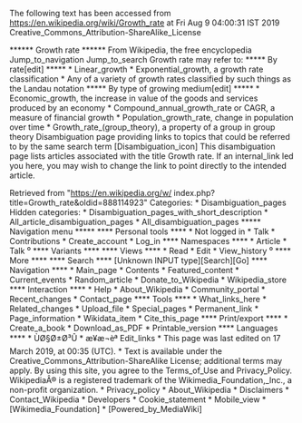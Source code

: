 The following text has been accessed from https://en.wikipedia.org/wiki/Growth_rate at Fri Aug 9 04:00:31 IST 2019
Creative_Commons_Attribution-ShareAlike_License




















****** Growth rate ******
From Wikipedia, the free encyclopedia
Jump_to_navigation Jump_to_search
Growth rate may refer to:
***** By rate[edit] *****
    * Linear_growth
    * Exponential_growth, a growth rate classification
    * Any of a variety of growth rates classified by such things as the Landau
      notation
***** By type of growing medium[edit] *****
    * Economic_growth, the increase in value of the goods and services produced
      by an economy
    * Compound_annual_growth_rate or CAGR, a measure of financial growth
    * Population_growth_rate, change in population over time
    * Growth_rate_(group_theory), a property of a group in group theory
                      Disambiguation page providing links to topics that could
                      be referred to by the same search term
[Disambiguation_icon] This disambiguation page lists articles associated with
                      the title Growth rate.
                      If an internal_link led you here, you may wish to change
                      the link to point directly to the intended article.

Retrieved from "https://en.wikipedia.org/w/
index.php?title=Growth_rate&oldid=888114923"
Categories:
    * Disambiguation_pages
Hidden categories:
    * Disambiguation_pages_with_short_description
    * All_article_disambiguation_pages
    * All_disambiguation_pages
***** Navigation menu *****
**** Personal tools ****
    * Not logged in
    * Talk
    * Contributions
    * Create_account
    * Log_in
**** Namespaces ****
    * Article
    * Talk
⁰
**** Variants ****
**** Views ****
    * Read
    * Edit
    * View_history
⁰
**** More ****
**** Search ****
[Unknown INPUT type][Search][Go]
**** Navigation ****
    * Main_page
    * Contents
    * Featured_content
    * Current_events
    * Random_article
    * Donate_to_Wikipedia
    * Wikipedia_store
**** Interaction ****
    * Help
    * About_Wikipedia
    * Community_portal
    * Recent_changes
    * Contact_page
**** Tools ****
    * What_links_here
    * Related_changes
    * Upload_file
    * Special_pages
    * Permanent_link
    * Page_information
    * Wikidata_item
    * Cite_this_page
**** Print/export ****
    * Create_a_book
    * Download_as_PDF
    * Printable_version
**** Languages ****
    * ÙØ§Ø±Ø³Û
    * æ¥æ¬èª
Edit_links
    * This page was last edited on 17 March 2019, at 00:35 (UTC).
    * Text is available under the Creative_Commons_Attribution-ShareAlike
      License; additional terms may apply. By using this site, you agree to the
      Terms_of_Use and Privacy_Policy. WikipediaÂ® is a registered trademark of
      the Wikimedia_Foundation,_Inc., a non-profit organization.
    * Privacy_policy
    * About_Wikipedia
    * Disclaimers
    * Contact_Wikipedia
    * Developers
    * Cookie_statement
    * Mobile_view
    * [Wikimedia_Foundation]
    * [Powered_by_MediaWiki]
